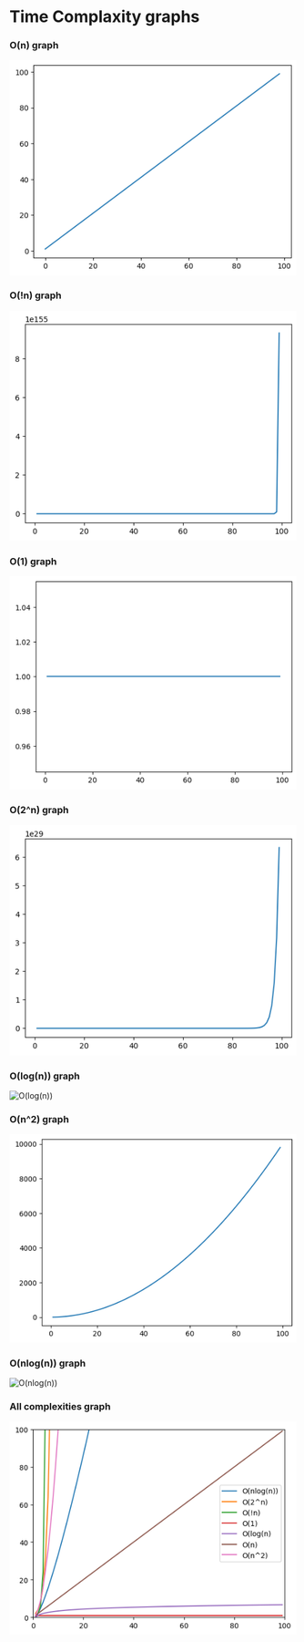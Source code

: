 # Time Complaxity graphs

### O(n) graph
![O(n)](https://github.com/syeedsaquib/time-complaxity-graphs/blob/main/scrennshots/O(n).png)

### O(!n) graph
![O(!n)](https://github.com/syeedsaquib/time-complaxity-graphs/blob/main/scrennshots/O(!n).png)

### O(1) graph
![O(1)](https://github.com/syeedsaquib/time-complaxity-graphs/blob/main/scrennshots/O(1).png)

### O(2^n) graph
![O(2^n)](https://github.com/syeedsaquib/time-complaxity-graphs/blob/main/scrennshots/O(2%5En).png)

### O(log(n)) graph
![O(log(n))](https://github.com/syeedsaquib/time-complaxity-graphs/blob/main/scrennshots/O(log(n)).png)

### O(n^2) graph
![O(n^2)](https://github.com/syeedsaquib/time-complaxity-graphs/blob/main/scrennshots/O(n%5E2).png)

### O(nlog(n)) graph
![O(nlog(n))](https://github.com/syeedsaquib/time-complaxity-graphs/blob/main/scrennshots/O(nlog(n)).png)

### All complexities graph
![All in one](https://github.com/syeedsaquib/time-complaxity-graphs/blob/main/scrennshots/All%20in%20one.png)
